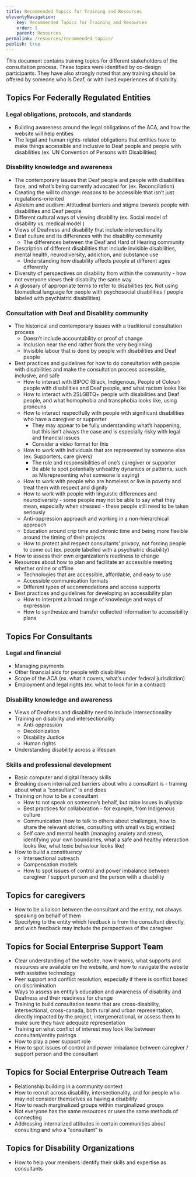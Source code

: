 ```yaml
---
title: Recommended Topics for Training and Resources
eleventyNavigation:
    key: Recommended Topics for Training and Resources
    order: 1
    parent: Resources
permalink: /resources/recommended-topics/
publish: true
---
```

This document contains training topics for different stakeholders of the consultation process. These topics were identified by co-design participants. They have also strongly noted that any training should be offered by someone who is Deaf, or with lived experiences of disability.

## Topics For Federally Regulated Entities

### Legal obligations, protocols, and standards

* Building awareness around the legal obligations of the ACA, and how the website will help entities
* The legal and human rights-related obligations that entities have to make things accessible and inclusive to Deaf people and people with disabilities (ex. UN Convention of Persons with Disabilities)

### Disability knowledge and awareness

* The contemporary issues that Deaf people and people with disabilities face, and what’s being currently advocated for (ex. Reconciliation)
* Creating the will to change: reasons to be accessible that isn’t just regulations-oriented
* Ableism and audism: Attitudinal barriers and stigma towards people with disabilities and Deaf people
* Different cultural ways of viewing disability (ex. Social model of disability vs. medical model )
* Views of Deafness and disability that include intersectionality
* Deaf culture and its differences with the disability community
    * The differences between the Deaf and Hard of Hearing community
* Description of different disabilities that include invisible disabilities, mental health, neurodiversity, addiction, and substance use
    * Understanding how disability affects people at different ages differently
* Diversity of perspectives on disability from within the community - how not everyone views their disability the same way
* A glossary of appropriate terms to refer to disabilities (ex. Not using biomedical language for people with psychosocial disabilities / people labeled with psychiatric disabilities)

### Consultation with Deaf and Disability community

* The historical and contemporary issues with a traditional consultation process
    * Doesn’t include accountability or proof of change
    * Inclusion near the end rather from the very beginning
    * Invisible labour that is done by people with disabilities and Deaf people
* Best practices and guidelines for how to do consultation with people with disabilities and make the consultation process accessible, inclusive, and safe
    * How to interact with BIPOC (Black, Indigenous, People of Colour) people with disabilities and Deaf people, and what racism looks like
    * How to interact with 2SLGBTQ+ people with disabilities and Deaf people, and what homophobia and transphobia looks like, using pronouns
    * How to interact respectfully with people with significant disabilities who have a caregiver or supporter
        * They may appear to be fully understanding what’s happening, but this isn’t always the case and is especially risky with legal and financial issues
        * Consider a video format for this
    * How to work with individuals that are represented by someone else (ex. Supporters, care givers)
        * The role and responsibilities of one’s caregiver or supporter
        * Be able to spot potentially unhealthy dynamics or patterns, such as Misrepresenting what someone is saying)
    * How to work with people who are homeless or live in poverty and treat them with respect and dignity
    * How to work with people with linguistic differences and neurodiversity - some people may not be able to say what they mean, especially when stressed - these people still need to be taken seriously
    * Anti-oppression approach and working in a non-hierarchical approach
    * Education around crip time and chronic time and being more flexible around the timing of their projects
    * How to protect and respect consultants’ privacy, not forcing people to come out (ex. people labelled with a psychiatric disability)
* How to assess their own organization’s readiness to change
* Resources about how to plan and facilitate an accessible meeting whether online or offline
    * Technologies that are accessible, affordable, and easy to use
    * Accessible communication formats
    * Different types of accommodations and access supports
* Best practices and guidelines for developing an accessibility plan
    * How to interpret a broad range of knowledge and ways of expression
    * How to synthesize and transfer collected information to accessibility plans

## Topics For Consultants

### Legal and financial

* Managing payments
* Other financial aids for people with disabilities
* Scope of the ACA (ex. what it covers, what’s under federal jurisdiction)
* Employment and legal rights (ex. what to look for in a contract)

### Disability knowledge and awareness

* Views of Deafness and disability need to include intersectionality
* Training on disability and intersectionality
    * Anti-oppression
    * Decolonization
    * Disability Justice
    * Human rights
* Understanding disability across a lifespan

### Skills and professional development

* Basic computer and digital literacy skills
* Breaking down internalized barriers about who a consultant is - training about what a “consultant” is and does
* Training on how to be a consultant
    * How to not speak on someone’s behalf, but raise issues in allyship
    * Best practices for collaboration - for example, from Indigenous culture
    * Communication (how to talk to others about challenges, how to share the relevant stories, consulting with small vs big entities)
    * Self care and mental health (managing anxiety and stress, identifying your own boundaries, what a safe and healthy interaction looks like, what toxic behaviour looks like)
* How to build a constituency
    * Intersectional outreach
    * Compensation models
    * How to spot issues of control and power imbalance between caregiver / support person and the person with a disability

## Topics for caregivers

* How to be a liaison between the consultant and the entity, not always speaking on behalf of them
* Specifying to the entity which feedback is from the consultant directly, and wich feedback may include the perspectives of the caregiver

## Topics for Social Enterprise Support Team

* Clear understanding of the website, how it works, what supports and resources are available on the website, and how to navigate the website with assistive technology
* Peer support and conflict resolution, especially if there is conflict based on discrimination
* Ways to assess an entity’s education and awareness of disability and Deafness and their readiness for change
* Training to build consultation teams that are cross-disability, intersectional, cross-canada, both rural and urban representation, directly impacted by the project, intergenerational, or assess them to make sure they have adequate representation
* Training on what conflict of interest may look like between consultant/entity pairings
* How to play a peer support role
* How to spot issues of control and power imbalance between caregiver / support person and the consultant

## Topics for Social Enterprise Outreach Team

* Relationship building in a community context
* How to recruit across disability, intersectionality, and for people who may not consider themselves as having a disability
* How to reach marginalized groups within marginalized groups
* Not everyone has the same resources or uses the same methods of connecting
* Addressing internalized attitudes in certain communities about consulting and who a “consultant” is

## Topics for Disability Organizations

* How to help your members identify their skills and expertise as consultants
